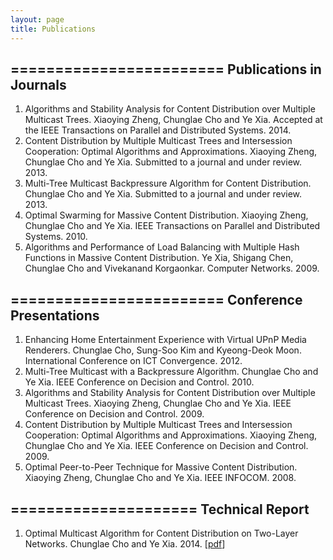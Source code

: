 ```yaml
---
layout: page
title: Publications
---
```


========================
Publications in Journals
-----------------

1. Algorithms and Stability Analysis for Content Distribution over Multiple Multicast Trees. Xiaoying Zheng, Chunglae Cho and Ye Xia. Accepted at the IEEE Transactions on Parallel and Distributed Systems. 2014.
1. Content Distribution by Multiple Multicast Trees and Intersession Cooperation: Optimal Algorithms and Approximations. Xiaoying Zheng, Chunglae Cho and Ye Xia. Submitted to a journal and under review. 2013.
1. Multi-Tree Multicast Backpressure Algorithm for Content Distribution.  Chunglae Cho and Ye Xia. Submitted to a journal and under review. 2013.
1. Optimal Swarming for Massive Content Distribution. Xiaoying Zheng, Chunglae Cho and Ye Xia. IEEE Transactions on Parallel and Distributed Systems. 2010.
1. Algorithms and Performance of Load Balancing with Multiple Hash Functions in Massive Content Distribution. Ye Xia, Shigang Chen, Chunglae Cho and Vivekanand Korgaonkar. Computer Networks. 2009.


========================
Conference Presentations
-----------------

1. Enhancing Home Entertainment Experience with Virtual UPnP Media Renderers. Chunglae Cho, Sung-Soo Kim and Kyeong-Deok Moon.  International Conference on ICT Convergence. 2012.
1. Multi-Tree Multicast with a Backpressure Algorithm. Chunglae Cho and Ye Xia. IEEE Conference on Decision and Control. 2010.
1. Algorithms and Stability Analysis for Content Distribution over Multiple Multicast Trees. Xiaoying Zheng, Chunglae Cho and Ye Xia. IEEE Conference on Decision and Control. 2009.
1. Content Distribution by Multiple Multicast Trees and Intersession Cooperation: Optimal Algorithms and Approximations. Xiaoying Zheng, Chunglae Cho and Ye Xia. IEEE Conference on Decision and Control. 2009.
1. Optimal Peer-to-Peer Technique for Massive Content Distribution.  Xiaoying Zheng, Chunglae Cho and Ye Xia. IEEE INFOCOM. 2008.

=====================
Technical Report
-----------------

1. Optimal Multicast Algorithm for Content Distribution on Two-Layer Networks. Chunglae Cho and Ye Xia. 2014. \[[pdf](http://clcho.github.io/papers/CDonTLN_on_github.pdf)\]



